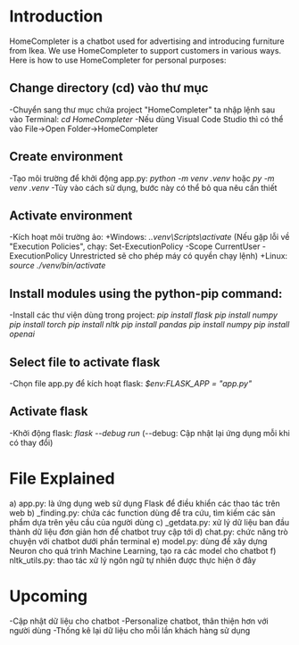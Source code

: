 # Introduction
HomeCompleter is a chatbot used for advertising and introducing furniture from Ikea. We use HomeCompleter to
support customers in various ways. Here is how to use HomeCompleter for personal purposes:

## Change directory (cd) vào thư mục
-Chuyển sang thư mục chứa project "HomeCompleter" ta nhập lệnh sau vào Terminal: *cd HomeCompleter*
-Nếu dùng Visual Code Studio thì có thể vào File->Open Folder->HomeCompleter

## Create environment
-Tạo môi trường để khởi động app.py: *python -m venv .venv* hoặc *py -m venv .venv*
-Tùy vào cách sử dụng, bước này có thể bỏ qua nêu cần thiết

## Activate environment
-Kích hoạt môi trường ảo:
+Windows: *.\.venv\Scripts\activate*
(Nếu gặp lỗi về "Execution Policies", chạy: Set-ExecutionPolicy -Scope CurrentUser -ExecutionPolicy Unrestricted
sẽ cho phép máy có quyền chạy lệnh)
+Linux: *source ./venv/bin/activate*

## Install modules using the python-pip command:
-Install các thư viện dùng trong project:
*pip install flask*
*pip install numpy*
*pip install torch*
*pip install nltk*
*pip install pandas*
*pip install numpy*
*pip install openai*

## Select file to activate flask
-Chọn file app.py để kích hoạt flask: *$env:FLASK_APP = "app.py"*

## Activate flask
-Khởi động flask: *flask --debug run*
(--debug: Cập nhật lại ứng dụng mỗi khi có thay đổi) 

# File Explained
a) app.py: là ứng dụng web sử dụng Flask để điều khiển các thao tác trên web
b) _finding.py: chứa các function dùng để tra cứu, tìm kiếm các sản phẩm dựa trên yêu cầu của người dùng
c) _getdata.py: xử lý dữ liệu ban đầu thành dữ liệu đơn giản hơn để chatbot truy cập tới
d) chat.py: chức năng trò chuyện với chatbot dưới phần terminal
e) model.py: dùng để xây dựng Neuron cho quá trình Machine Learning, tạo ra các model cho chatbot
f) nltk_utils.py: thao tác xử lý ngôn ngữ tự nhiên được thực hiện ở đây

# Upcoming
-Cập nhật dữ liệu cho chatbot
-Personalize chatbot, thân thiện hơn với người dùng
-Thống kê lại dữ liệu cho mỗi lần khách hàng sử dụng
